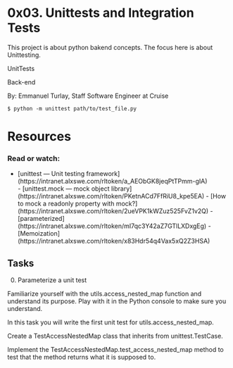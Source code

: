 # 0x03. Unittests and Integration Tests
This project is about python bakend concepts. The focus here is about Unittesting.


UnitTests

<p> Back-end </p>

<p>  By: Emmanuel Turlay, Staff Software Engineer at Cruise </p>

`$ python -m unittest path/to/test_file.py`

<h1> Resources </h1>

### Read or watch:
<ul>
<li> [unittest — Unit testing framework](https://intranet.alxswe.com/rltoken/a_AEObGK8jeqPtTPmm-gIA) </li>
- [unittest.mock — mock object library](https://intranet.alxswe.com/rltoken/PKetnACd7FfRiU8_kpe5EA)
- [How to mock a readonly property with mock?](https://intranet.alxswe.com/rltoken/2ueVPK1kWZuz525FvZ1v2Q)
- [parameterized](https://intranet.alxswe.com/rltoken/mI7qc3Y42aZ7GTlLXDxgEg)
- [Memoization](https://intranet.alxswe.com/rltoken/x83Hdr54q4Vax5xQ2Z3HSA)
</ul>

<h2> Tasks </h2>

0. Parameterize a unit test
<p> Familiarize yourself with the utils.access_nested_map function and understand its purpose. Play with it in the Python console to make sure you understand.</p>
<p> In this task you will write the first unit test for utils.access_nested_map.</p>

<p> Create a TestAccessNestedMap class that inherits from unittest.TestCase.</p>
<p> Implement the TestAccessNestedMap.test_access_nested_map method to test that the method returns what it is supposed to.</p>
<p> 
